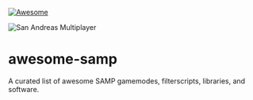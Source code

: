 [![Awesome](https://awesome.re/badge-flat.svg)](https://awesome.re)

![San Andreas Multiplayer](https://github.com/devlexanderxyz/awesome-samp/raw/master/images/samp.png)

# awesome-samp
A curated list of awesome SAMP gamemodes, filterscripts, libraries, and software.
